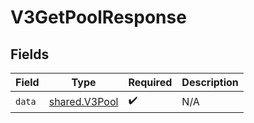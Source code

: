 # V3GetPoolResponse


## Fields

| Field                                          | Type                                           | Required                                       | Description                                    |
| ---------------------------------------------- | ---------------------------------------------- | ---------------------------------------------- | ---------------------------------------------- |
| `data`                                         | [shared.V3Pool](../../models/shared/v3pool.md) | :heavy_check_mark:                             | N/A                                            |